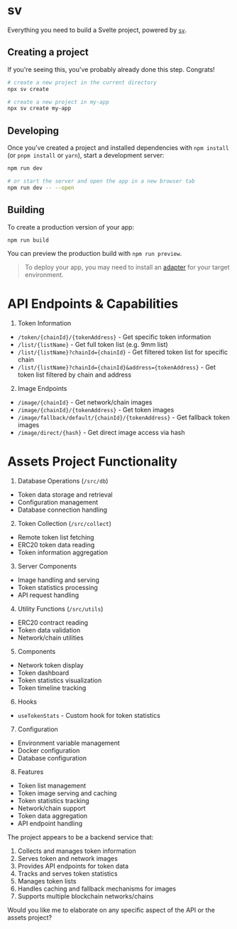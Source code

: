 # sv

Everything you need to build a Svelte project, powered by [`sv`](https://github.com/sveltejs/cli).

## Creating a project

If you're seeing this, you've probably already done this step. Congrats!

```bash
# create a new project in the current directory
npx sv create

# create a new project in my-app
npx sv create my-app
```

## Developing

Once you've created a project and installed dependencies with `npm install` (or `pnpm install` or `yarn`), start a development server:

```bash
npm run dev

# or start the server and open the app in a new browser tab
npm run dev -- --open
```

## Building

To create a production version of your app:

```bash
npm run build
```

You can preview the production build with `npm run preview`.

> To deploy your app, you may need to install an [adapter](https://svelte.dev/docs/kit/adapters) for your target environment.



# API Endpoints & Capabilities

1. Token Information

- `/token/{chainId}/{tokenAddress}` - Get specific token information
- `/list/{listName}` - Get full token list (e.g. 9mm list)
- `/list/{listName}?chainId={chainId}` - Get filtered token list for specific chain
- `/list/{listName}?chainId={chainId}&address={tokenAddress}` - Get token list filtered by chain and address

2. Image Endpoints

- `/image/{chainId}` - Get network/chain images
- `/image/{chainId}/{tokenAddress}` - Get token images
- `/image/fallback/default/{chainId}/{tokenAddress}` - Get fallback token images
- `/image/direct/{hash}` - Get direct image access via hash

# Assets Project Functionality

1. Database Operations (`/src/db`)

- Token data storage and retrieval
- Configuration management
- Database connection handling

2. Token Collection (`/src/collect`)

- Remote token list fetching
- ERC20 token data reading
- Token information aggregation

3. Server Components

- Image handling and serving
- Token statistics processing
- API request handling

4. Utility Functions (`/src/utils`)

- ERC20 contract reading
- Token data validation
- Network/chain utilities

5. Components

- Network token display
- Token dashboard
- Token statistics visualization
- Token timeline tracking

6. Hooks

- `useTokenStats` - Custom hook for token statistics

7. Configuration

- Environment variable management
- Docker configuration
- Database configuration

8. Features

- Token list management
- Token image serving and caching
- Token statistics tracking
- Network/chain support
- Token data aggregation
- API endpoint handling

The project appears to be a backend service that:

1. Collects and manages token information
2. Serves token and network images
3. Provides API endpoints for token data
4. Tracks and serves token statistics
5. Manages token lists
6. Handles caching and fallback mechanisms for images
7. Supports multiple blockchain networks/chains

Would you like me to elaborate on any specific aspect of the API or the assets project?
